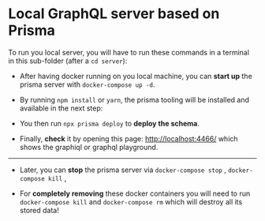 # Local GraphQL server based on Prisma

To run you local server, you will have to run these commands in a
terminal in this sub-folder (after a `cd server`):

* After having docker running on you local machine, 
you can **start up** the prisma server with `docker-compose up -d`.

* By running `npm install` or `yarn`, the prisma tooling will be installed and available in the next step:

* You then run `npx prisma deploy` to **deploy the schema**.

* Finally, **check** it by opening this page: [http://localhost:4466/](http://localhost:4466/) which shows the graphiql or graphql playground.
---
* Later, you can **stop** the prisma server via `docker-compose stop` , 
`docker-compose kill` ,
  
* For **completely removing** these docker containers you will need to run `docker-compose kill` and `docker-compose rm` which will destroy all its stored data!  
